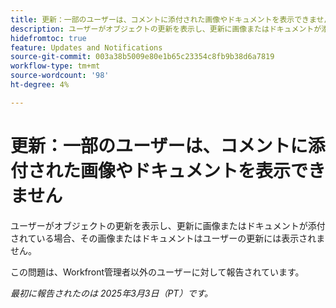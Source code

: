 ```yaml
---
title: 更新：一部のユーザーは、コメントに添付された画像やドキュメントを表示できません
description: ユーザーがオブジェクトの更新を表示し、更新に画像またはドキュメントが添付されている場合、その画像またはドキュメントはユーザーの更新には表示されません。
hidefromtoc: true
feature: Updates and Notifications
source-git-commit: 003a38b5009e80e1b65c23354c8fb9b38d6a7819
workflow-type: tm+mt
source-wordcount: '98'
ht-degree: 4%

---
```



# 更新：一部のユーザーは、コメントに添付された画像やドキュメントを表示できません

ユーザーがオブジェクトの更新を表示し、更新に画像またはドキュメントが添付されている場合、その画像またはドキュメントはユーザーの更新には表示されません。

この問題は、Workfront管理者以外のユーザーに対して報告されています。

_最初に報告されたのは 2025年3月3日（PT）です。_
